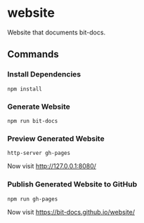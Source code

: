 # website

Website that documents bit-docs.

## Commands

### Install Dependencies

```
npm install
```

### Generate Website

```
npm run bit-docs
```

### Preview Generated Website

```
http-server gh-pages
```

Now visit <http://127.0.0.1:8080/>

### Publish Generated Website to GitHub

```
npm run gh-pages
```

Now visit <https://bit-docs.github.io/website/>
